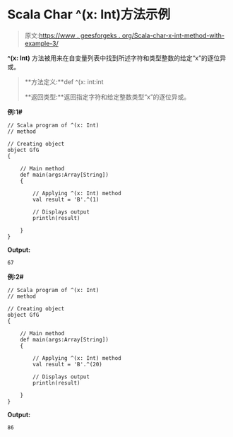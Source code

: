 # Scala Char ^(x: Int)方法示例

> 原文:[https://www . geesforgeks . org/Scala-char-x-int-method-with-example-3/](https://www.geeksforgeeks.org/scala-char-x-int-method-with-example-3/)

**^(x: Int)** 方法被用来在自变量列表中找到所述字符和类型整数的给定“x”的逐位异或。

> **方法定义:**def ^(x: int:int
> 
> **返回类型:**返回指定字符和给定整数类型“x”的逐位异或。

**例:1#**

```
// Scala program of ^(x: Int)
// method

// Creating object
object GfG
{ 

    // Main method
    def main(args:Array[String])
    {

        // Applying ^(x: Int) method 
        val result = 'B'.^(1)

        // Displays output
        println(result)

    }
} 
```

**Output:**

```
67

```

**例:2#**

```
// Scala program of ^(x: Int)
// method

// Creating object
object GfG
{ 

    // Main method
    def main(args:Array[String])
    {

        // Applying ^(x: Int) method
        val result = 'B'.^(20)

        // Displays output
        println(result)

    }
} 
```

**Output:**

```
86

```